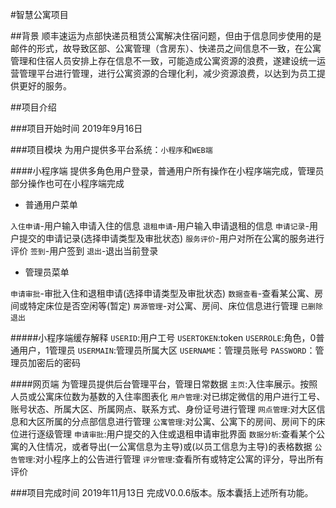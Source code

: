 #智慧公寓项目

##背景
顺丰速运为点部快递员租赁公寓解决住宿问题，但由于信息同步使用的是邮件的形式，故导致区部、公寓管理（含房东）、快递员之间信息不一致，在公寓管理和住宿人员安排上存在信息不一致，可能造成公寓资源的浪费，遂建设统一运营管理平台进行管理，进行公寓资源的合理化利，减少资源浪费，以达到为员工提供更好的服务。

##项目介绍

###项目开始时间
2019年9月16日

###项目模块
为用户提供多平台系统：`小程序`和`WEB端`

####小程序端
提供多角色用户登录，普通用户所有操作在小程序端完成，管理员部分操作也可在小程序端完成

* 普通用户菜单

`入住申请`-用户输入申请入住的信息
`退租申请`-用户输入申请退租的信息
`申请记录`-用户提交的申请记录(选择申请类型及审批状态)
`服务评价`-用户对所在公寓的服务进行评价
`签到`-用户签到
`退出`-退出当前登录

* 管理员菜单

`申请审批`-审批入住和退租申请(选择申请类型及审批状态)
`数据查看`-查看某公寓、房间或特定床位是否空闲等(暂定)
 `房源管理`-对公寓、房间、床位信息进行管理 ``已删除``
`退出`

#####小程序端缓存解释
`USERID`:用户工号
`USERTOKEN`:token
`USERROLE`:角色，0普通用户，1管理员
`USERMAIN`:管理员所属大区
`USERNAME`：管理员账号
`PASSWORD`：管理员加密后的密码

####网页端
为管理员提供后台管理平台，管理日常数据
`主页`:入住率展示。按照人员或公寓床位数为基数的入住率图表化
`用户管理`:对已绑定微信的用户进行工号、账号状态、所属大区、所属网点、联系方式、身份证号进行管理
`网点管理`:对大区信息和大区所属的分点部信息进行管理
`公寓管理`:对公寓、公寓下的房间、房间下的床位进行逐级管理
`申请审批`:用户提交的入住或退租申请审批界面
`数据分析`:查看某个公寓的入住情况，或者导出(一公寓信息为主导)或(以员工信息为主导)的表格数据
`公告管理`:对小程序上的公告进行管理
`评分管理`:查看所有或特定公寓的评分，导出所有评价


###项目完成时间
2019年11月13日
完成V0.0.6版本。版本囊括上述所有功能。